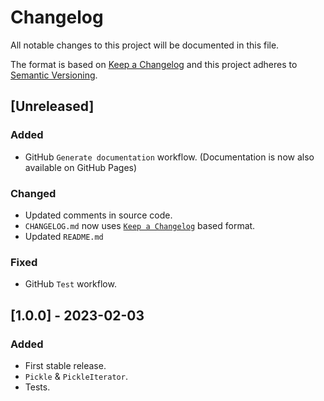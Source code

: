 # Changelog

All notable changes to this project will be documented in this file.

The format is based on [Keep a Changelog](http://keepachangelog.com/)
and this project adheres to [Semantic Versioning](http://semver.org/).

## [Unreleased]

### Added

- GitHub `Generate documentation` workflow. (Documentation is now also available on GitHub Pages)

### Changed

- Updated comments in source code.
- `CHANGELOG.md` now uses [`Keep a Changelog`](http://keepachangelog.com/) based format.
- Updated `README.md`

### Fixed

- GitHub `Test` workflow.

## [1.0.0] - 2023-02-03

### Added

- First stable release.
- `Pickle` & `PickleIterator`.
- Tests.